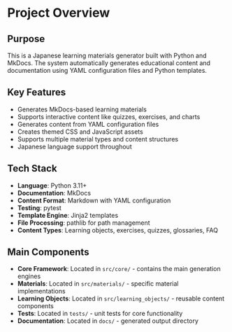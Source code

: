 # Project Overview

## Purpose
This is a Japanese learning materials generator built with Python and MkDocs. The system automatically generates educational content and documentation using YAML configuration files and Python templates.

## Key Features
- Generates MkDocs-based learning materials
- Supports interactive content like quizzes, exercises, and charts
- Generates content from YAML configuration files
- Creates themed CSS and JavaScript assets
- Supports multiple material types and content structures
- Japanese language support throughout

## Tech Stack
- **Language**: Python 3.11+
- **Documentation**: MkDocs
- **Content Format**: Markdown with YAML configuration
- **Testing**: pytest
- **Template Engine**: Jinja2 templates
- **File Processing**: pathlib for path management
- **Content Types**: Learning objects, exercises, quizzes, glossaries, FAQ

## Main Components
- **Core Framework**: Located in `src/core/` - contains the main generation engines
- **Materials**: Located in `src/materials/` - specific material implementations
- **Learning Objects**: Located in `src/learning_objects/` - reusable content components
- **Tests**: Located in `tests/` - unit tests for core functionality
- **Documentation**: Located in `docs/` - generated output directory